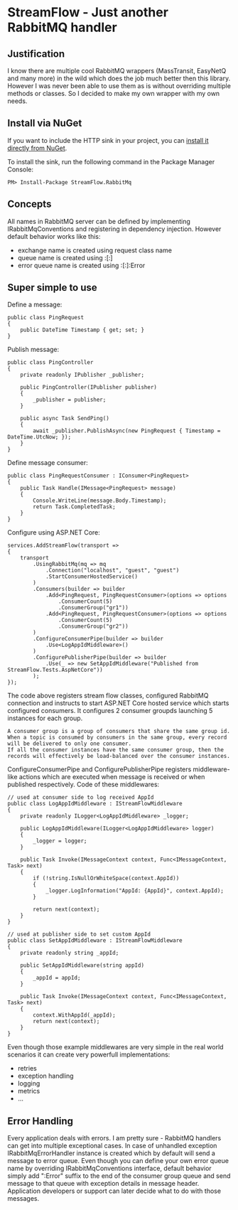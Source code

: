 # StreamFlow - Just another RabbitMQ handler

## Justification

I know there are multiple cool RabbitMQ wrappers (MassTransit, EasyNetQ and many more) in the wild which does the job much better then this library.
However I was never been able to use them as is without overriding multiple methods or classes. So I decided to make my own wrapper with my own needs.

## Install via NuGet

If you want to include the HTTP sink in your project, you can [install it directly from NuGet](https://www.nuget.org/packages/Serilog.Sinks.Logz.Io/).

To install the sink, run the following command in the Package Manager Console:

```
PM> Install-Package StreamFlow.RabbitMq
```

## Concepts

All names in RabbitMQ server can be defined by implementing IRabbitMqConventions and registering in dependency injection.
However default behavior works like this:

- exchange name is created using request class name
- queue name is created using <request class name>:<request handler name>[:<consumer group name>]
- error queue name is created using <request class name>:<request handler name>[:<consumer group name>]:Error

## Super simple to use

Define a message:

```
public class PingRequest
{
    public DateTime Timestamp { get; set; }
}
```

Publish message:

```
public class PingController
{
    private readonly IPublisher _publisher;
    
    public PingController(IPublisher publisher)
    {
        _publisher = publisher;
    }
    
    public async Task SendPing()
    {
        await _publisher.PublishAsync(new PingRequest { Timestamp = DateTime.UtcNow; });
    }
}
```

Define message consumer:

```
public class PingRequestConsumer : IConsumer<PingRequest>
{
    public Task Handle(IMessage<PingRequest> message)
    {
        Console.WriteLine(message.Body.Timestamp);
        return Task.CompletedTask;
    }
}
```

Configure using ASP.NET Core:

```
services.AddStreamFlow(transport =>
{
    transport
        .UsingRabbitMq(mq => mq
            .Connection("localhost", "guest", "guest")
            .StartConsumerHostedService()
        )
        .Consumers(builder => builder
            .Add<PingRequest, PingRequestConsumer>(options => options
                .ConsumerCount(5)
                .ConsumerGroup("gr1"))
            .Add<PingRequest, PingRequestConsumer>(options => options
                .ConsumerCount(5)
                .ConsumerGroup("gr2"))
        )
        .ConfigureConsumerPipe(builder => builder
            .Use<LogAppIdMiddleware>()
        )
        .ConfigurePublisherPipe(builder => builder
            .Use(_ => new SetAppIdMiddleware("Published from StreamFlow.Tests.AspNetCore"))
        );
});
```

The code above registers stream flow classes, configured RabbitMQ connection and instructs to start ASP.NET Core hosted service which starts configured consumers.
It configures 2 consumer groupds launching 5 instances for each group.

```
A consumer group is a group of consumers that share the same group id. 
When a topic is consumed by consumers in the same group, every record 
will be delivered to only one consumer.
If all the consumer instances have the same consumer group, then the 
records will effectively be load-balanced over the consumer instances.
```

ConfigureConsumerPipe and ConfigurePublisherPipe registers middleware-like actions which are executed when message is received or when published respectively.
Code of these middlewares:

```
// used at consumer side to log received AppId
public class LogAppIdMiddleware : IStreamFlowMiddleware
{
    private readonly ILogger<LogAppIdMiddleware> _logger;

    public LogAppIdMiddleware(ILogger<LogAppIdMiddleware> logger)
    {
        _logger = logger;
    }

    public Task Invoke(IMessageContext context, Func<IMessageContext, Task> next)
    {
        if (!string.IsNullOrWhiteSpace(context.AppId))
        {
            _logger.LogInformation("AppId: {AppId}", context.AppId);
        }

        return next(context);
    }
}

// used at publisher side to set custom AppId
public class SetAppIdMiddleware : IStreamFlowMiddleware
{
    private readonly string _appId;

    public SetAppIdMiddleware(string appId)
    {
        _appId = appId;
    }

    public Task Invoke(IMessageContext context, Func<IMessageContext, Task> next)
    {
        context.WithAppId(_appId);
        return next(context);
    }
}
```

Even though those example middlewares are very simple in the real world scenarios it can create very powerfull implementations:

- retries
- exception handling
- logging
- metrics
- ...

## Error Handling

Every application deals with errors. I am pretty sure - RabbitMQ handlers can get into multiple exceptional cases.
In case of unhandled exception IRabbitMqErrorHandler instance is created which by default will send a message to error queue.
Even though you can define your own error queue name by overriding IRabbitMqConventions interface, default behavior simply
add ":Error" suffix to the end of the consumer group queue and send message to that queue with exception details in message header.
Application developers or support can later decide what to do with those messages.

